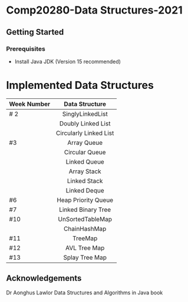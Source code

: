 # Comp20280-Data Structures-2021

## Getting Started

### Prerequisites

* Install Java JDK (Version 15 recommended)

# Implemented Data Structures

| Week Number   | Data Structure
| ------------- |:-------------:|
| # 2|     SinglyLinkedList|
| |       Doubly Linked List| 
| |       Circularly Linked List| 
| #3      | Array Queue|   
| |       Circular Queue| 
| |       Linked Queue|
| |       Array Stack| 
| |       Linked Stack| 
| |       Linked Deque| 
| #6      | Heap Priority Queue|  
| #7     | Linked Binary Tree|   
| #10      | UnSortedTableMap| 
| |       ChainHashMap|
| #11     | TreeMap|
| #12    | AVL Tree Map|
| #13    | Splay Tree Map|

## Acknowledgements

Dr Aonghus Lawlor Data Structures and Algorithms in Java book
